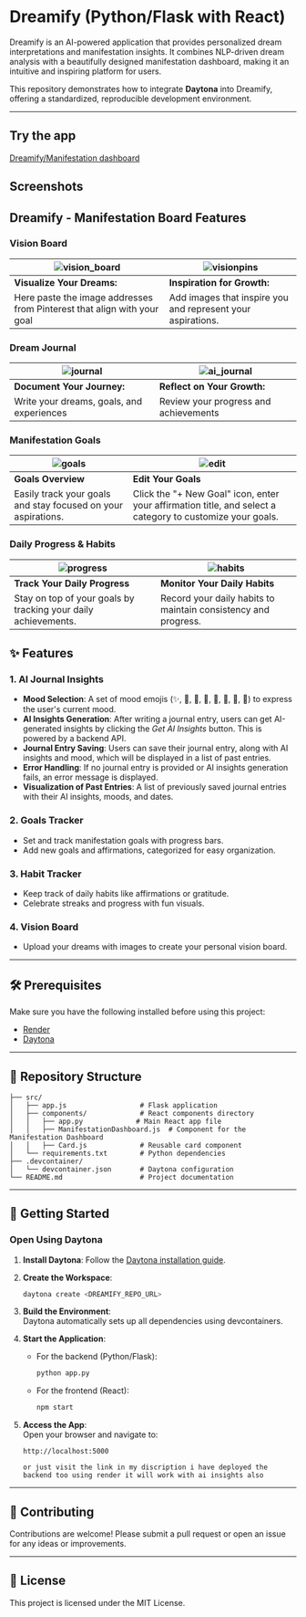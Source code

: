 
# Dreamify  (Python/Flask with React)

Dreamify is an AI-powered application that provides personalized dream interpretations and manifestation insights. It combines NLP-driven dream analysis with a beautifully designed manifestation dashboard, making it an intuitive and inspiring platform for users.

This repository demonstrates how to integrate **Daytona** into Dreamify, offering a standardized, reproducible development environment.

---
## Try the app

[Dreamify/Manifestation dashboard](https://dreamify-two.vercel.app/)

## Screenshots

## Dreamify - Manifestation Board Features

### Vision Board

| ![vision_board](img/vision_board.png)                                     | ![visionpins](img/visionpins.png)                             |
| ------------------------------------------------------------------------- | ------------------------------------------------------------- | 
| **Visualize Your Dreams:**                                                | **Inspiration for Growth:**                                   | 
| Here paste the image addresses from Pinterest that align with your goal   | Add images that inspire you and represent your aspirations.   |


### Dream Journal

| ![journal](img/journal.png)                      | ![ai_journal](img/ai_journal.png)                    |
| -----------------------------------------------  | ---------------------------------------------------- | 
| **Document Your Journey:**                       | **Reflect on Your Growth:**                          | 
| Write your dreams, goals, and experiences        | Review your progress and achievements                |

### Manifestation Goals

| ![goals](img/goals.png)                         | ![edit](img/editgoals.png)                           |
| ----------------------------------------------- | ---------------------------------------------------- | 
| **Goals Overview**                              | **Edit Your Goals**                                  | 
| Easily track your goals and stay focused on your aspirations. | Click the "+ New Goal" icon, enter your affirmation title, and select a category to customize your goals. |

### Daily Progress & Habits


| ![progress](img/progress.png)             | ![habits](img/habits.png)                      |
| ----------------------------------------------- | ---------------------------------------------------- | 
| **Track Your Daily Progress**                   | **Monitor Your Daily Habits**                        | 
| Stay on top of your goals by tracking your daily achievements. | Record your daily habits to maintain consistency and progress. |


## ✨ Features  


### 1. **AI Journal Insights**
   - **Mood Selection**: A set of mood emojis (✨, 🌟, 💫, 🦋, 🌈, 💖, 🙏, 💭) to express the user's current mood.
   - **AI Insights Generation**: After writing a journal entry, users can get AI-generated insights by clicking the *Get AI Insights* button. This is powered by a backend API.
   - **Journal Entry Saving**: Users can save their journal entry, along with AI insights and mood, which will be displayed in a list of past entries.
   - **Error Handling**: If no journal entry is provided or AI insights generation fails, an error message is displayed.
   - **Visualization of Past Entries**: A list of previously saved journal entries with their AI insights, moods, and dates.


### 2. **Goals Tracker**
   - Set and track manifestation goals with progress bars.
   - Add new goals and affirmations, categorized for easy organization.

### 3. **Habit Tracker**
   - Keep track of daily habits like affirmations or gratitude.
   - Celebrate streaks and progress with fun visuals.

### 4. **Vision Board**
   - Upload your dreams with images to create your personal vision board.


---

## 🛠 Prerequisites  

Make sure you have the following installed before using this project:  

- [Render]()  
- [Daytona](https://www.daytona.io/docs/installation/installation/)  

---

## 📂 Repository Structure  

```plaintext  
├── src/  
│   ├── app.js                  # Flask application  
│   ├── components/             # React components directory  
│   │   ├── app.py             # Main React app file  
│   │   ├── ManifestationDashboard.js  # Component for the Manifestation Dashboard  
│   │   ├── Card.js             # Reusable card component  
│   └── requirements.txt        # Python dependencies  
├── .devcontainer/  
│   └── devcontainer.json       # Daytona configuration  
└── README.md                   # Project documentation  

```  

---
## 🚀 Getting Started  

### Open Using Daytona  

1. **Install Daytona**: Follow the [Daytona installation guide](https://www.daytona.io/docs/installation/installation/).  

2. **Create the Workspace**:  
   ```bash  
   daytona create <DREAMIFY_REPO_URL> 
   ```  

3. **Build the Environment**:  
   Daytona automatically sets up all dependencies using devcontainers.  

4. **Start the Application**:  

   - For the backend (Python/Flask):  
     ```bash  
     python app.py  
     ```  
   - For the frontend (React):  
     ```bash  
     npm start  
     ```  

5. **Access the App**:  
   Open your browser and navigate to:  
   ```
   http://localhost:5000
   ```
   ```
   or just visit the link in my discription i have deployed the backend too using render it will work with ai insights also
   ```

---

## 🤝 Contributing  

Contributions are welcome! Please submit a pull request or open an issue for any ideas or improvements.

---

## 📜 License  

This project is licensed under the MIT License.  




